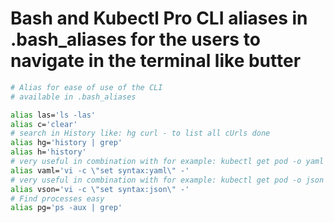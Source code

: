 # Bash and Kubectl Pro CLI aliases in .bash_aliases for the users to navigate in the terminal like butter

```bash
# Alias for ease of use of the CLI
# available in .bash_aliases

alias las='ls -las' 
alias c='clear' 
# search in History like: hg curl - to list all cUrls done
alias hg='history | grep' 
alias h='history' 
# very useful in combination with for example: kubectl get pod -o yaml | vaml 
alias vaml='vi -c \"set syntax:yaml\" -' 
# very useful in combination with for example: kubectl get pod -o json | vson 
alias vson='vi -c \"set syntax:json\" -' 
# Find processes easy
alias pg='ps -aux | grep'
```


